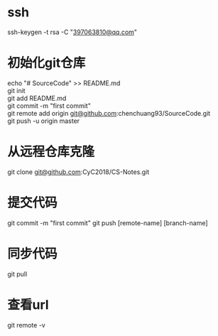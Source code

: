 # ssh
ssh-keygen -t rsa -C "397063810@qq.com"

# 初始化git仓库
echo "# SourceCode" >> README.md  
git init  
git add README.md  
git commit -m "first commit"  
git remote add origin git@github.com:chenchuang93/SourceCode.git  
git push -u origin master  

# 从远程仓库克隆
git clone git@github.com:CyC2018/CS-Notes.git

# 提交代码
git commit -m "first commit"
git push [remote-name] [branch-name]

# 同步代码
git pull

# 查看url
git remote -v